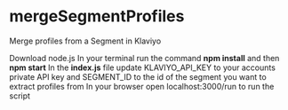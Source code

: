 # mergeSegmentProfiles
Merge profiles from a Segment in Klaviyo

Download node.js
In your terminal run the command **npm install** and then **npm start**
In the **index.js** file update KLAVIYO_API_KEY to your accounts private API key and SEGMENT_ID to the id of the segment you want to extract profiles from
In your browser open localhost:3000/run to run the script
